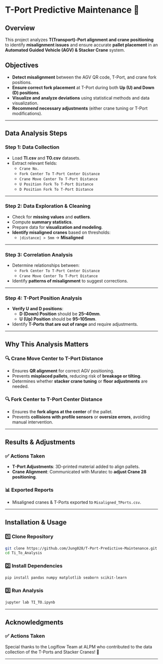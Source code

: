 # **T-Port Predictive Maintenance 🚀**  

## **Overview**  
This project analyzes **T(Transport)-Port alignment and crane positioning** to identify **misalignment issues** and ensure accurate **pallet placement** in an **Automated Guided Vehicle (AGV) & Stacker Crane** system.  

## **Objectives**  
- **Detect misalignment** between the AGV QR code, T-Port, and crane fork positions.  
- **Ensure correct fork placement** at T-Port during both **Up (U) and Down (D) positions**.  
- **Visualize and analyze deviations** using statistical methods and data visualization.  
- **Recommend necessary adjustments** (either crane tuning or T-Port modifications).  

---

## **Data Analysis Steps**  

### **Step 1: Data Collection**  
- Load **TI.csv** and **TO.csv** datasets.  
- Extract relevant fields:  
  - `Crane No.`  
  - `Fork Center To T-Port Center Distance`  
  - `Crane Move Center To T-Port Distance`  
  - `U Position Fork To T-Port Distance`  
  - `D Position Fork To T-Port Distance`  

---

### **Step 2: Data Exploration & Cleaning**  
- Check for **missing values** and **outliers**.  
- Compute **summary statistics**.  
- Prepare data for **visualization and modeling**.  
- **Identify misaligned cranes** based on thresholds:  
  - `|distance| > 5mm` → **Misaligned**  

---

### **Step 3: Correlation Analysis**  
- Determine relationships between:  
  - `Fork Center To T-Port Center Distance`  
  - `Crane Move Center To T-Port Distance`  
- Identify **patterns of misalignment** to suggest corrections.  

---

### **Step 4: T-Port Position Analysis**  
- **Verify U and D positions**:  
  - **D (Down) Position** should be **25–40mm**.  
  - **U (Up) Position** should be **95–105mm**.  
- Identify **T-Ports that are out of range** and require adjustments.  

---

## **Why This Analysis Matters**  

### 🔍 **Crane Move Center to T-Port Distance**  
- Ensures **QR alignment** for correct AGV positioning.  
- Prevents **misplaced pallets**, reducing risk of **breakage or tilting**.  
- Determines whether **stacker crane tuning** or **floor adjustments** are needed.  

### 🔍 **Fork Center to T-Port Center Distance**  
- Ensures the **fork aligns at the center** of the pallet.  
- Prevents **collisions with profile sensors** or **oversize errors**, avoiding manual intervention.  

---

## **Results & Adjustments**  

### ✅ **Actions Taken**  
- **T-Port Adjustments**: 3D-printed material added to align pallets.  
- **Crane Alignment**: Communicated with Muratec to **adjust Crane 28 positioning**.  

### 📊 **Exported Reports**  
- Misaligned cranes & T-Ports exported to `Misaligned_TPorts.csv`.  

---

## **Installation & Usage**  

### **1️⃣ Clone Repository**  
```sh
git clone https://github.com/Jung028/T-Port-Predictive-Maintenance.git
cd Ti_To_Analysis
```

### **2️⃣ Install Dependencies**  
```sh
pip install pandas numpy matplotlib seaborn scikit-learn
```

### **3️⃣ Run Analysis**  
```sh
jupyter lab TI_TO.ipynb
```

---

## **Acknowledgments**  

### ✅ **Actions Taken**  
Special thanks to the Logiflow Team at ALPM who contributed to the data collection of the T-Ports and Stacker Cranes! 🚀

---




